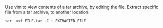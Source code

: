 Use vim to view contents of a tar archive, by editing the file.
Extract specific file from a tar archive, to another location:

    tar -xvf FILE.tar -C ~ EXTRACTED_FILE
